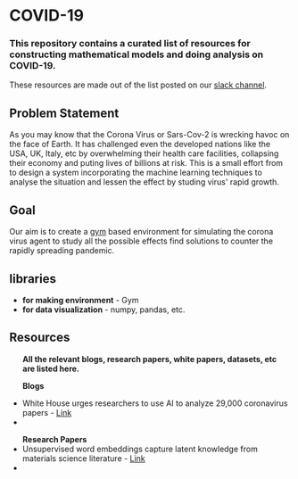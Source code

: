 # COVID-19
### This repository contains a curated list of resources for constructing mathematical models and doing analysis on COVID-19.

These resources are made out of the list posted on our [slack channel](https://www.linkedin.com/feed/update/urn:li:activity:6652004847895793664/).

## Problem Statement

As you may know that the Corona Virus or Sars-Cov-2 is wrecking havoc on the face of Earth. It has challenged even the developed nations like the USA, UK, Italy, etc by overwhelming their health care facilities, collapsing their economy and puting lives of billions at risk. This is a small effort from to design a system incorporating the machine learning techniques to analyse the situation and lessen the effect by studing virus' rapid growth.

## Goal

Our aim is to create a [gym](https://gym.openai.com/) based environment for simulating the corona virus agent to study all the possible effects find solutions to counter the rapidly spreading pandemic. 

## libraries 

<ul>
<li> <b> for making environment</b> - Gym</li>
<li> <b> for data visualization</b> - numpy, pandas, etc.</li>
</ul>

## Resources
<ul>
<b> All the relevant blogs, research papers, white papers, datasets, etc are listed here.</b> <br>
  
<b>Blogs</b>
<li> White House urges researchers to use AI to analyze 29,000 coronavirus papers - <a href="https://www.reuters.com/article/us-health-coronavirus-tech-research-idUSKBN2133E6" >Link</a></li>
  
<li> 
</ul>
  
  
<ul>
<b>Research Papers</b>  
<li> Unsupervised word embeddings capture latent knowledge from materials science literature - <a href="https://perssongroup.lbl.gov/papers/dagdelen-2019-word-embeddings.pdf">Link</a></li>

<li>

  
</ul>






